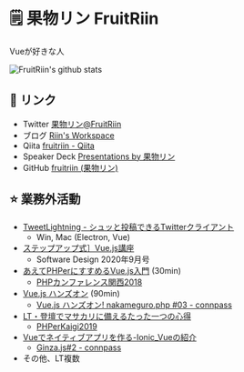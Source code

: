 
# :spiral_notepad: 果物リン FruitRiin
Vueが好きな人

	
![FruitRiin's github stats](https://github-readme-stats.vercel.app/api?username=FruitRiin&hide=issues)


## :link: リンク
- Twitter [果物リン@FruitRiin](https://twitter.com/FruitRiin)
- ブログ [Riin's Workspace](https://www.riinswork.space/)
- Qiita [fruitriin \- Qiita](https://qiita.com/fruitriin)
- Speaker Deck [Presentations by 果物リン](https://speakerdeck.com/fruitriin/)
- GitHub [fruitriin \(果物リン\)](https://github.com/fruitriin/)

## :star: 業務外活動
- [TweetLightning - シュッと投稿できるTwitterクライアント](https://github.com/fruitriin/tweet-lightning)
  - Win, Mac (Electron, Vue)
- [ステップアップ式］Vue.js講座](https://gihyo.jp/magazine/SD/archive/2020/202009)
  - Software Design 2020年9月号
- [あえてPHPerにすすめるVue\.js入門](https://speakerdeck.com/fruitriin/aetephpernisusumeruvue-dot-jsru-men) (30min)
  - [PHPカンファレンス関西2018](https://2018.kphpug.jp/)
- [Vue.js ハンズオン](https://gitpitch.com/fruitriin/slideshows/vueJsHandsOn#/) (90min)
  - [Vue\.js ハンズオン\! nakameguro\.php \#03 \- connpass](https://nakameguro-php.connpass.com/event/88145/)
- [LT・登壇でマサカリに備えるたった一つの心得](https://speakerdeck.com/fruitriin/knowledge-of-presentation-to-shield-from-hand-axes)
  - [PHPerKaigi2019](https://phperkaigi.jp/2019/)
- [Vueでネイティブアプリを作る-Ionic_Vueの紹介](https://speakerdeck.com/fruitriin/invitation-at-ionic-vue)
  - [Ginza\.js\#2 \- connpass](https://ginzajs.connpass.com/event/132446/)
- その他、LT複数
